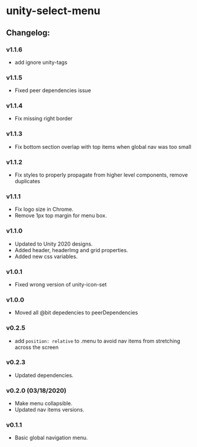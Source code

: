# unity-select-menu

## Changelog:

### v1.1.6
- add ignore unity-tags

### v1.1.5
- Fixed peer dependencies issue

### v1.1.4
- Fix missing right border

### v1.1.3
- Fix bottom section overlap with top items when global nav was too small

### v1.1.2
- Fix styles to properly propagate from higher level components, remove duplicates

### v1.1.1
- Fix logo size in Chrome.
- Remove 1px top margin for menu box.

### v1.1.0
- Updated to Unity 2020 designs.
- Added header, headerImg and grid properties.
- Added new css variables.

### v1.0.1
- Fixed wrong version of unity-icon-set

### v1.0.0
- Moved all @bit depedencies to peerDependencies

### v0.2.5
- add `position: relative` to .menu to avoid nav items from stretching across the screen

### v0.2.3
- Updated dependencies.

### v0.2.0 (03/18/2020)
- Make menu collapsible.
- Updated nav items versions.

### v0.1.1
- Basic global navigation menu.

